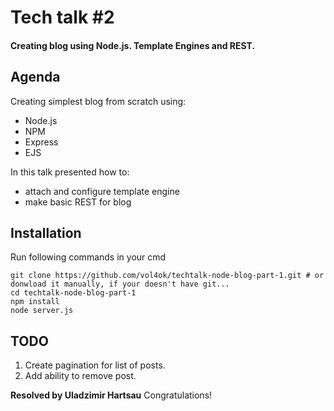 # Tech talk #2

#### Creating blog using Node.js. Template Engines and REST.

## Agenda

Creating simplest blog from scratch using:

- Node.js
- NPM
- Express
- EJS

In this talk presented how to:

- attach and configure template engine
- make basic REST for blog


## Installation

Run following commands in your cmd

```
git clone https://github.com/vol4ok/techtalk-node-blog-part-1.git # or donwload it manually, if your doesn't have git...
cd techtalk-node-blog-part-1
npm install
node server.js
```

## TODO

1. Create pagination for list of posts.
2. Add ability to remove post.

**Resolved by Uladzimir Hartsau**
Congratulations!
